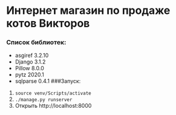 # **Интернет магазин по продаже котов Викторов**
### Список библиотек:
* asgiref 3.2.10
* Django 3.1.2
* Pillow 8.0.0
* pytz 2020.1
* sqlparse 0.4.1
###Запуск:
1. `source venv/Scripts/activate`
2. `./manage.py runserver`
3. Открыть http://localhost:8000
